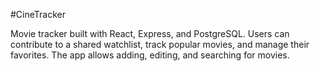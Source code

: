 #CineTracker

Movie tracker built with React, Express, and PostgreSQL. Users can contribute to a shared watchlist, track popular movies, and manage their favorites. The app allows adding, editing, and searching for movies.
